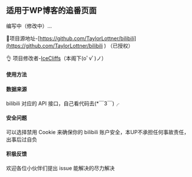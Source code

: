 ## 适用于WP博客的追番页面

编写中（修改中）...

💖项目源地址-[https://github.com/TaylorLottner/bilibili](https://github.com/TaylorLottner/bilibili ) （已授权）

👌 项目修改者-[IceCliffs](https://www.icecliffs.cn)（本阁下(oﾟvﾟ)ノ）

#### 使用方法



#### 数据来源

bilibili 对应的 API 接口，自己看代码去(*￣3￣)╭

#### 安全问题

可以选择禁用 Cookie 来确保你的 bilibili 账户安全，本UP不承担任何事故责任，出事后过自负

#### 积极反馈

欢迎各位小伙伴们提出 issue 能解决的尽力解决